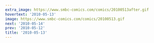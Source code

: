 ```yaml
---
extra_image: https://www.smbc-comics.com/comics/20100513after.gif
hovertext: '2010-05-13'
image: https://www.smbc-comics.com/comics/20100513.gif
next: '2010-05-14'
prev: '2010-05-12'
title: '2010-05-13'
---
```

